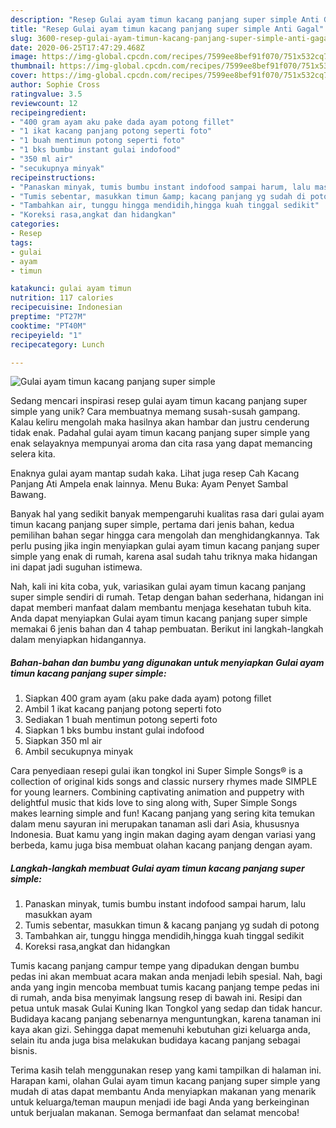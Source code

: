 ```yaml
---
description: "Resep Gulai ayam timun kacang panjang super simple Anti Gagal"
title: "Resep Gulai ayam timun kacang panjang super simple Anti Gagal"
slug: 3600-resep-gulai-ayam-timun-kacang-panjang-super-simple-anti-gagal
date: 2020-06-25T17:47:29.468Z
image: https://img-global.cpcdn.com/recipes/7599ee8bef91f070/751x532cq70/gulai-ayam-timun-kacang-panjang-super-simple-foto-resep-utama.jpg
thumbnail: https://img-global.cpcdn.com/recipes/7599ee8bef91f070/751x532cq70/gulai-ayam-timun-kacang-panjang-super-simple-foto-resep-utama.jpg
cover: https://img-global.cpcdn.com/recipes/7599ee8bef91f070/751x532cq70/gulai-ayam-timun-kacang-panjang-super-simple-foto-resep-utama.jpg
author: Sophie Cross
ratingvalue: 3.5
reviewcount: 12
recipeingredient:
- "400 gram ayam aku pake dada ayam potong fillet"
- "1 ikat kacang panjang potong seperti foto"
- "1 buah mentimun potong seperti foto"
- "1 bks bumbu instant gulai indofood"
- "350 ml air"
- "secukupnya minyak"
recipeinstructions:
- "Panaskan minyak, tumis bumbu instant indofood sampai harum, lalu masukkan ayam"
- "Tumis sebentar, masukkan timun &amp; kacang panjang yg sudah di potong"
- "Tambahkan air, tunggu hingga mendidih,hingga kuah tinggal sedikit"
- "Koreksi rasa,angkat dan hidangkan"
categories:
- Resep
tags:
- gulai
- ayam
- timun

katakunci: gulai ayam timun 
nutrition: 117 calories
recipecuisine: Indonesian
preptime: "PT27M"
cooktime: "PT40M"
recipeyield: "1"
recipecategory: Lunch

---
```



![Gulai ayam timun kacang panjang super simple](https://img-global.cpcdn.com/recipes/7599ee8bef91f070/751x532cq70/gulai-ayam-timun-kacang-panjang-super-simple-foto-resep-utama.jpg)

Sedang mencari inspirasi resep gulai ayam timun kacang panjang super simple yang unik? Cara membuatnya memang susah-susah gampang. Kalau keliru mengolah maka hasilnya akan hambar dan justru cenderung tidak enak. Padahal gulai ayam timun kacang panjang super simple yang enak selayaknya mempunyai aroma dan cita rasa yang dapat memancing selera kita.

Enaknya gulai ayam mantap sudah kaka. Lihat juga resep Cah Kacang Panjang Ati Ampela enak lainnya. Menu Buka: Ayam Penyet Sambal Bawang.

Banyak hal yang sedikit banyak mempengaruhi kualitas rasa dari gulai ayam timun kacang panjang super simple, pertama dari jenis bahan, kedua pemilihan bahan segar hingga cara mengolah dan menghidangkannya. Tak perlu pusing jika ingin menyiapkan gulai ayam timun kacang panjang super simple yang enak di rumah, karena asal sudah tahu triknya maka hidangan ini dapat jadi suguhan istimewa.


Nah, kali ini kita coba, yuk, variasikan gulai ayam timun kacang panjang super simple sendiri di rumah. Tetap dengan bahan sederhana, hidangan ini dapat memberi manfaat dalam membantu menjaga kesehatan tubuh kita. Anda dapat menyiapkan Gulai ayam timun kacang panjang super simple memakai 6 jenis bahan dan 4 tahap pembuatan. Berikut ini langkah-langkah dalam menyiapkan hidangannya.

<!--inarticleads1-->

##### Bahan-bahan dan bumbu yang digunakan untuk menyiapkan Gulai ayam timun kacang panjang super simple:

1. Siapkan 400 gram ayam (aku pake dada ayam) potong fillet
1. Ambil 1 ikat kacang panjang potong seperti foto
1. Sediakan 1 buah mentimun potong seperti foto
1. Siapkan 1 bks bumbu instant gulai indofood
1. Siapkan 350 ml air
1. Ambil secukupnya minyak


Cara penyediaan resepi gulai ikan tongkol ini  Super Simple Songs® is a collection of original kids songs and classic nursery rhymes made SIMPLE for young learners. Combining captivating animation and puppetry with delightful music that kids love to sing along with, Super Simple Songs makes learning simple and fun! Kacang panjang yang sering kita temukan dalam menu sayuran ini merupakan tanaman asli dari Asia, khususnya Indonesia. Buat kamu yang ingin makan daging ayam dengan variasi yang berbeda, kamu juga bisa membuat olahan kacang panjang dengan ayam. 

<!--inarticleads2-->

##### Langkah-langkah membuat Gulai ayam timun kacang panjang super simple:

1. Panaskan minyak, tumis bumbu instant indofood sampai harum, lalu masukkan ayam
1. Tumis sebentar, masukkan timun &amp; kacang panjang yg sudah di potong
1. Tambahkan air, tunggu hingga mendidih,hingga kuah tinggal sedikit
1. Koreksi rasa,angkat dan hidangkan


Tumis kacang panjang campur tempe yang dipadukan dengan bumbu pedas ini akan membuat acara makan anda menjadi lebih spesial. Nah, bagi anda yang ingin mencoba membuat tumis kacang panjang tempe pedas ini di rumah, anda bisa menyimak langsung resep di bawah ini. Resipi dan petua untuk masak Gulai Kuning Ikan Tongkol yang sedap dan tidak hancur. Budidaya kacang panjang sebenarnya menguntungkan, karena tanaman ini kaya akan gizi. Sehingga dapat memenuhi kebutuhan gizi keluarga anda, selain itu anda juga bisa melakukan budidaya kacang panjang sebagai bisnis. 

Terima kasih telah menggunakan resep yang kami tampilkan di halaman ini. Harapan kami, olahan Gulai ayam timun kacang panjang super simple yang mudah di atas dapat membantu Anda menyiapkan makanan yang menarik untuk keluarga/teman maupun menjadi ide bagi Anda yang berkeinginan untuk berjualan makanan. Semoga bermanfaat dan selamat mencoba!
